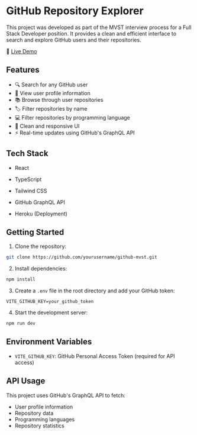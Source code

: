 # GitHub Repository Explorer

This project was developed as part of the MVST interview process for a Full Stack Developer position. It provides a clean and efficient interface to search and explore GitHub users and their repositories.

🔗 [Live Demo](https://github-mvst-21b43fc3bf42.herokuapp.com/)

## Features

- 🔍 Search for any GitHub user
- 👤 View user profile information
- 📚 Browse through user repositories
- 🏷️ Filter repositories by name
- 💻 Filter repositories by programming language
- 🎨 Clean and responsive UI
- ⚡ Real-time updates using GitHub's GraphQL API

## Tech Stack

- React
- TypeScript
- Tailwind CSS
- GitHub GraphQL API

- Heroku (Deployment)

## Getting Started

1. Clone the repository:
```bash
git clone https://github.com/yourusername/github-mvst.git
```

2. Install dependencies:
```bash
npm install
```

3. Create a `.env` file in the root directory and add your GitHub token:
```
VITE_GITHUB_KEY=your_github_token
```

4. Start the development server:
```bash
npm run dev
```

## Environment Variables

- `VITE_GITHUB_KEY`: GitHub Personal Access Token (required for API access)

## API Usage

This project uses GitHub's GraphQL API to fetch:
- User profile information
- Repository data
- Programming languages
- Repository statistics
